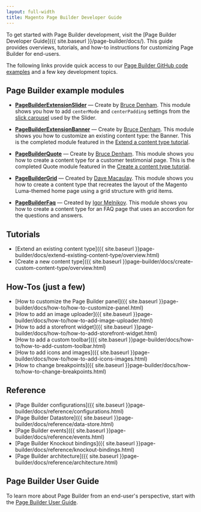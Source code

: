 ```yaml
---
layout: full-width
title: Magento Page Builder Developer Guide
---
```


To get started with Page Builder development, visit the [Page Builder Developer Guide]({{ site.baseurl }}/page-builder/docs/). This guide provides overviews, tutorials, and how-to instructions for customizing Page Builder for end-users. 

The following links provide quick access to our [Page Builder GitHub code examples](https://github.com/magento-devdocs/pagebuilder-examples) and a few key development topics.

## Page Builder example modules

- **[PageBuilderExtensionSlider](https://github.com/magento-devdocs/pagebuilder-examples/tree/master/Example/PageBuilderExtensionSlider)** — Create by [Bruce Denham](https://github.com/bdenham). This module shows you how to add `centerMode` and `centerPadding` settings from the [slick carousel](https://kenwheeler.github.io/slick/) used by the Slider.
  
- **[PageBuilderExtensionBanner](https://github.com/magento-devdocs/pagebuilder-examples/tree/master/Example/PageBuilderExtensionBanner)** — Create by [Bruce Denham](https://github.com/bdenham). This module shows you how to customize an existing content type: the Banner. This is the completed module featured in the [Extend a content type tutorial](https://devdocs.magento.com/page-builder/docs/extend-existing-content-type/overview.html).

- **[PageBuilderQuote](https://github.com/magento-devdocs/pagebuilder-examples/tree/master/Example/PageBuilderQuote)** — Create by [Bruce Denham](https://github.com/bdenham). This module shows you how to create a content type for a customer testimonial page. This is the completed Quote module featured in the [Create a content type tutorial](https://devdocs.magento.com/page-builder/docs/create-custom-content-type/overview.html).

- **[PageBuilderGrid](https://github.com/magento-devdocs/pagebuilder-examples/tree/master/Example/PageBuilderGrid)** — Created by [Dave Macaulay](https://github.com/davemacaulay). This module shows you how to create a content type that recreates the layout of the Magento Luma-themed home page using a grid structure with grid items.

- **[PageBuilderFaq](https://github.com/magento-devdocs/pagebuilder-examples/tree/master/Example/PageBuilderFaq)** — Created by [Igor Melnikov](https://github.com/melnikovi). This module shows you how to create a content type for an FAQ page that uses an accordion for the questions and answers.

## Tutorials

- [Extend an existing content type]({{ site.baseurl }}page-builder/docs/extend-existing-content-type/overview.html)
- [Create a new content type]({{ site.baseurl }}page-builder/docs/create-custom-content-type/overview.html)

## How-Tos (just a few)

- [How to customize the Page Builder panel]({{ site.baseurl }}page-builder/docs/how-to/how-to-customize-panel.html)
- [How to add an image uploader]({{ site.baseurl }}page-builder/docs/how-to/how-to-add-image-uploader.html)
- [How to add a storefront widget]({{ site.baseurl }}page-builder/docs/how-to/how-to-add-storefront-widget.html)
- [How to add a custom toolbar]({{ site.baseurl }}page-builder/docs/how-to/how-to-add-custom-toolbar.html)
- [How to add icons and images]({{ site.baseurl }}page-builder/docs/how-to/how-to-add-icons-images.html)
- [How to change breakpoints]({{ site.baseurl }}page-builder/docs/how-to/how-to-change-breakpoints.html)

## Reference

- [Page Builder configurations]({{ site.baseurl }}page-builder/docs/reference/configurations.html)
- [Page Builder Datastore]({{ site.baseurl }}page-builder/docs/reference/data-store.html)
- [Page Builder events]({{ site.baseurl }}page-builder/docs/reference/events.html)
- [Page Builder Knockout bindings]({{ site.baseurl }}page-builder/docs/reference/knockout-bindings.html)
- [Page Builder architecture]({{ site.baseurl }}page-builder/docs/reference/architecture.html)

## Page Builder User Guide

To learn more about Page Builder from an end-user's perspective, start with the [Page Builder User Guide](https://docs.magento.com/m2/ee/user_guide/cms/page-builder.html).
